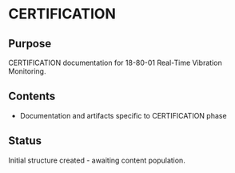 # CERTIFICATION

## Purpose
CERTIFICATION documentation for 18-80-01 Real-Time Vibration Monitoring.

## Contents
- Documentation and artifacts specific to CERTIFICATION phase

## Status
Initial structure created - awaiting content population.
